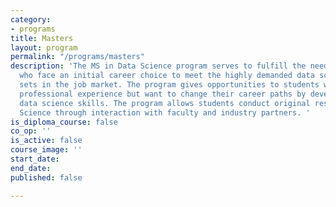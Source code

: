 ```yaml
---
category:
- programs
title: Masters
layout: program
permalink: "/programs/masters"
description: 'The MS in Data Science program serves to fulfill the needs of students
  who face an initial career choice to meet the highly demanded data science skill
  sets in the job market. The program gives opportunities to students who have extensive
  professional experience but want to change their career paths by developing foundational
  data science skills. The program allows students conduct original research in Data
  Science through interaction with faculty and industry partners. '
is_diploma_course: false
co_op: ''
is_active: false
course_image: ''
start_date: 
end_date: 
published: false

---
```


